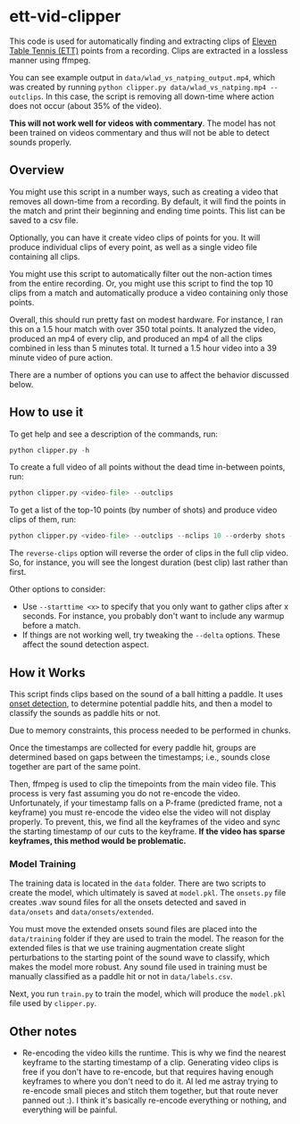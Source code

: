 # ett-vid-clipper

This code is used for automatically finding and extracting clips of [Eleven Table Tennis (ETT)](https://elevenvr.com/en/) points from a recording. Clips are extracted in a lossless manner using ffmpeg.

You can see example output in `data/wlad_vs_natping_output.mp4`, which was created by running `python clipper.py data/wlad_vs_natping.mp4 --outclips`. In this case, the script is removing all down-time where action does not occur (about 35% of the video).

**This will not work well for videos with commentary**. The model has not been trained on videos commentary and thus will not be able to detect sounds properly.


## Overview
You might use this script in a number ways, such as creating a video that removes all down-time from a recording. By default, it will find the points in the match and print their beginning and ending time points. This list can be saved to a csv file.

Optionally, you can have it create video clips of points for you. It will produce individual clips of every point, as well as a single video file containing all clips.

You might use this script to automatically filter out the non-action times from the entire recording. Or, you might use this script to find the top 10 clips from a match and automatically produce a video containing only those points.

Overall, this should run pretty fast on modest hardware. For instance, I ran this on a 1.5 hour match with over 350 total points. It analyzed the video, produced an mp4 of every clip, and produced an mp4 of all the clips combined in less than 5 minutes total. It turned a 1.5 hour video into a 39 minute video of pure action.

There are a number of options you can use to affect the behavior discussed below.

## How to use it

To get help and see a description of the commands, run:
```python
python clipper.py -h
```

To create a full video of all points without the dead time in-between points, run:
```python
python clipper.py <video-file> --outclips
```

To get a list of the top-10 points (by number of shots) and produce video clips of them, run:
```python
python clipper.py <video-file> --outclips --nclips 10 --orderby shots --reverse-clips
```
The `reverse-clips` option will reverse the order of clips in the full clip video. So, for instance, you will see the longest duration (best clip) last rather than first.

Other options to consider:
* Use `--starttime <x>` to specify that you only want to gather clips after x seconds. For instance, you probably don't want to include any warmup before a match.
* If things are not working well, try tweaking the `--delta` options. These affect the sound detection aspect.

## How it Works

This script finds clips based on the sound of a ball hitting a paddle. It uses [onset detection](librosa.onset.onset_detect), to determine potential paddle hits, and then a model to classify the sounds as paddle hits or not.

Due to memory constraints, this process needed to be performed in chunks.

Once the timestamps are collected for every paddle hit, groups are determined based on gaps between the timestamps; i.e., sounds close together are part of the same point.

Then, ffmpeg is used to clip the timepoints from the main video file. This process is very fast assuming you do not re-encode the video. Unfortunately, if your timestamp falls on a P-frame (predicted frame, not a keyframe) you must re-encode the video else the video will not display properly. To prevent, this, we find all the keyframes of the video and sync the starting timestamp of our cuts to the keyframe. **If the video has sparse keyframes, this method would be problematic.**

### Model Training

The training data is located in the `data` folder. There are two scripts to create the model, which ultimately is saved at `model.pkl`. The `onsets.py` file creates .wav sound files for all the onsets detected and saved in `data/onsets` and `data/onsets/extended`.

You must move the extended onsets sound files are placed into the `data/training` folder if they are used to train the model. The reason for the extended files is that we use training augmentation create slight perturbations to the starting point of the sound wave to classify, which makes the model more robust. Any sound file used in training must be manually classified as a paddle hit or not in `data/labels.csv`.

Next, you run `train.py` to train the model, which will produce the `model.pkl` file used by `clipper.py`.

## Other notes

* Re-encoding the video kills the runtime. This is why we find the nearest keyframe to the starting timestamp of a clip. Generating video clips is free if you don't have to re-encode, but that requires having enough keyframes to where you don't need to do it. AI led me astray trying to re-encode small pieces and stitch them together, but that route never panned out :). I think it's basically re-encode everything or nothing, and everything will be painful.
